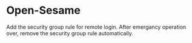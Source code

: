 # Open-Sesame
Add the security group rule for remote login. After emergancy operation over, remove the security group rule automatically.   
